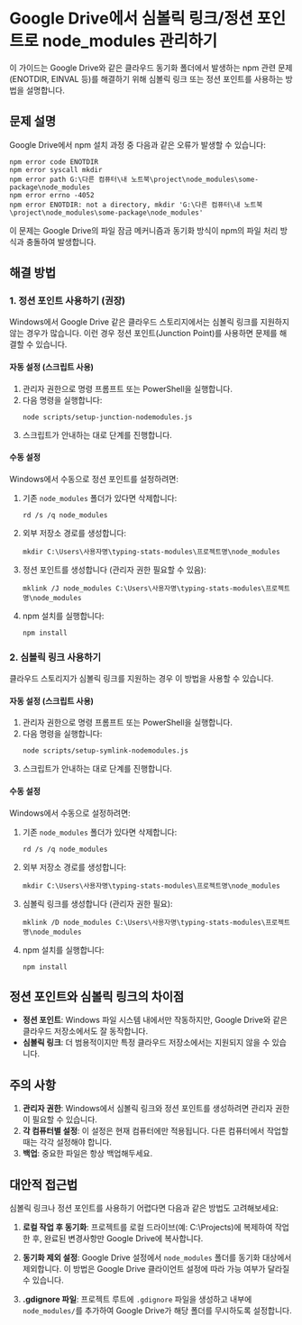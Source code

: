 # Google Drive에서 심볼릭 링크/정션 포인트로 node_modules 관리하기

이 가이드는 Google Drive와 같은 클라우드 동기화 폴더에서 발생하는 npm 관련 문제(ENOTDIR, EINVAL 등)를 해결하기 위해 심볼릭 링크 또는 정션 포인트를 사용하는 방법을 설명합니다.

## 문제 설명

Google Drive에서 npm 설치 과정 중 다음과 같은 오류가 발생할 수 있습니다:

```
npm error code ENOTDIR
npm error syscall mkdir
npm error path G:\다른 컴퓨터\내 노트북\project\node_modules\some-package\node_modules
npm error errno -4052
npm error ENOTDIR: not a directory, mkdir 'G:\다른 컴퓨터\내 노트북\project\node_modules\some-package\node_modules'
```

이 문제는 Google Drive의 파일 잠금 메커니즘과 동기화 방식이 npm의 파일 처리 방식과 충돌하여 발생합니다.

## 해결 방법

### 1. 정션 포인트 사용하기 (권장)

Windows에서 Google Drive 같은 클라우드 스토리지에서는 심볼릭 링크를 지원하지 않는 경우가 많습니다. 이런 경우 정션 포인트(Junction Point)를 사용하면 문제를 해결할 수 있습니다.

#### 자동 설정 (스크립트 사용)

1. 관리자 권한으로 명령 프롬프트 또는 PowerShell을 실행합니다.
2. 다음 명령을 실행합니다:
   ```
   node scripts/setup-junction-nodemodules.js
   ```
3. 스크립트가 안내하는 대로 단계를 진행합니다.

#### 수동 설정

Windows에서 수동으로 정션 포인트를 설정하려면:

1. 기존 `node_modules` 폴더가 있다면 삭제합니다:
   ```
   rd /s /q node_modules
   ```

2. 외부 저장소 경로를 생성합니다:
   ```
   mkdir C:\Users\사용자명\typing-stats-modules\프로젝트명\node_modules
   ```

3. 정션 포인트를 생성합니다 (관리자 권한 필요할 수 있음):
   ```
   mklink /J node_modules C:\Users\사용자명\typing-stats-modules\프로젝트명\node_modules
   ```

4. npm 설치를 실행합니다:
   ```
   npm install
   ```

### 2. 심볼릭 링크 사용하기 

클라우드 스토리지가 심볼릭 링크를 지원하는 경우 이 방법을 사용할 수 있습니다.

#### 자동 설정 (스크립트 사용)

1. 관리자 권한으로 명령 프롬프트 또는 PowerShell을 실행합니다.
2. 다음 명령을 실행합니다:
   ```
   node scripts/setup-symlink-nodemodules.js
   ```
3. 스크립트가 안내하는 대로 단계를 진행합니다.

#### 수동 설정

Windows에서 수동으로 설정하려면:

1. 기존 `node_modules` 폴더가 있다면 삭제합니다:
   ```
   rd /s /q node_modules
   ```

2. 외부 저장소 경로를 생성합니다:
   ```
   mkdir C:\Users\사용자명\typing-stats-modules\프로젝트명\node_modules
   ```

3. 심볼릭 링크를 생성합니다 (관리자 권한 필요):
   ```
   mklink /D node_modules C:\Users\사용자명\typing-stats-modules\프로젝트명\node_modules
   ```

4. npm 설치를 실행합니다:
   ```
   npm install
   ```

## 정션 포인트와 심볼릭 링크의 차이점

- **정션 포인트**: Windows 파일 시스템 내에서만 작동하지만, Google Drive와 같은 클라우드 저장소에서도 잘 동작합니다.
- **심볼릭 링크**: 더 범용적이지만 특정 클라우드 저장소에서는 지원되지 않을 수 있습니다.

## 주의 사항

1. **관리자 권한**: Windows에서 심볼릭 링크와 정션 포인트를 생성하려면 관리자 권한이 필요할 수 있습니다.
2. **각 컴퓨터별 설정**: 이 설정은 현재 컴퓨터에만 적용됩니다. 다른 컴퓨터에서 작업할 때는 각각 설정해야 합니다.
3. **백업**: 중요한 파일은 항상 백업해두세요.

## 대안적 접근법

심볼릭 링크나 정션 포인트를 사용하기 어렵다면 다음과 같은 방법도 고려해보세요:

1. **로컬 작업 후 동기화**: 프로젝트를 로컬 드라이브(예: C:\Projects)에 복제하여 작업한 후, 완료된 변경사항만 Google Drive에 복사합니다.

2. **동기화 제외 설정**: Google Drive 설정에서 `node_modules` 폴더를 동기화 대상에서 제외합니다. 이 방법은 Google Drive 클라이언트 설정에 따라 가능 여부가 달라질 수 있습니다.

3. **.gdignore 파일**: 프로젝트 루트에 `.gdignore` 파일을 생성하고 내부에 `node_modules/`를 추가하여 Google Drive가 해당 폴더를 무시하도록 설정합니다.

